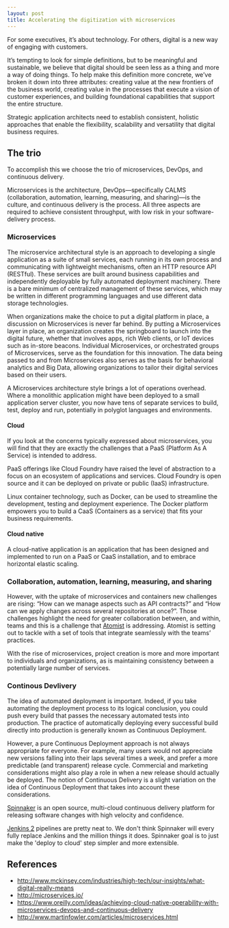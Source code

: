 ```yaml
---
layout: post
title: Accelerating the digitization with microservices
---
```



For some executives, it’s about technology. For others, digital is a new way of engaging with customers.

It’s tempting to look for simple definitions, but to be meaningful and sustainable, we believe that digital should be seen less as a thing and more a way of doing things. To help make this definition more concrete, we’ve broken it down into three attributes: creating value at the new frontiers of the business world, creating value in the processes that execute a vision of customer experiences, and building foundational capabilities that support the entire structure.

Strategic application architects need to establish consistent, holistic approaches that enable the flexibility, scalability and versatility that digital business requires.

## The trio

To accomplish this we choose the trio of microservices, DevOps, and continuous delivery.

Microservices is the architecture,
DevOps—specifically CALMS (collaboration, automation, learning, measuring, and sharing)—is the culture,
and continuous delivery is the process.
All three aspects are required to achieve consistent throughput, with low risk in your software-delivery process.

### Microservices

The microservice architectural style is an approach to developing a single application as a suite of small services, each running in its own process and communicating with lightweight mechanisms, often an HTTP resource API (RESTful). These services are built around business capabilities and independently deployable by fully automated deployment machinery. There is a bare minimum of centralized management of these services, which may be written in different programming languages and use different data storage technologies.

When organizations make the choice to put a digital platform in place, a discussion on Microservices is never far behind. By putting a Microservices layer in place, an organization creates the springboard to launch into the digital future, whether that involves apps, rich Web clients, or IoT devices such as in-store beacons. Individual Microservices, or orchestrated groups of Microservices, serve as the foundation for this innovation. The data being passed to and from Microservices also serves as the basis for behavioral analytics and Big Data, allowing organizations to tailor their digital services based on their users.

A Microservices architecture style brings a lot of operations overhead. Where a monolithic application might have been deployed to a small application server cluster, you now have tens of separate services to build, test, deploy and run, potentially in polyglot languages and environments.

#### Cloud

If you look at the concerns typically expressed about microservices, you will find that they are exactly the challenges that a PaaS (Platform As A Service) is intended to address.

PaaS offerings like Cloud Foundry have raised the level of abstraction to a focus on an ecosystem of applications and services. Cloud Foundry is open source and it can be deployed on private or public (IaaS) infrastructure.

Linux container technology, such as Docker, can be used to streamline the development, testing and deployment experience. The Docker platform empowers you to build a CaaS (Containers as a service) that fits your business requirements.

#### Cloud native

A cloud-native application is an application that has been designed and implemented to run on a PaaS or CaaS installation, and to embrace horizontal elastic scaling.

### Collaboration, automation, learning, measuring, and sharing

However, with the uptake of microservices and containers new challenges are rising: “How can we manage aspects such as API contracts?” and “How can we apply changes across several repositories at once?”. Those challenges highlight the need for greater collaboration between, and within, teams and this is a challenge that [Atomist](https://www.atomist.com) is addressing. Atomist is setting out to tackle with a set of tools that integrate seamlessly with the teams’ practices.

With the rise of microservices, project creation is more and more important to individuals and organizations, as is maintaining consistency between a potentially large number of services.

### Continous Devlivery

The idea of automated deployment is important. Indeed, if you take automating the deployment process to its logical conclusion, you could push every build that passes the necessary automated tests into production. The practice of automatically deploying every successful build directly into production is generally known as Continuous Deployment.

However, a pure Continuous Deployment approach is not always appropriate for everyone. For example, many users would not appreciate new versions falling into their laps several times a week, and prefer a more predictable (and transparent) release cycle. Commercial and marketing considerations might also play a role in when a new release should actually be deployed. The notion of Continuous Delivery is a slight variation on the idea of Continuous Deployment that takes into account these considerations.

[Spinnaker](http://www.spinnaker.io/) is an open source, multi-cloud continuous delivery platform for releasing software changes with high velocity and confidence.

[Jenkins 2](https://jenkins.io/2.0/) pipelines are pretty neat to. We don't think Spinnaker will every fully replace Jenkins and the million things it does. Spinnaker goal is to just make the 'deploy to cloud' step simpler and more extensible.

## References

  * <http://www.mckinsey.com/industries/high-tech/our-insights/what-digital-really-means>
  * <http://microservices.io/>
  * <https://www.oreilly.com/ideas/achieving-cloud-native-operability-with-microservices-devops-and-continuous-delivery>
  * <http://www.martinfowler.com/articles/microservices.html>
